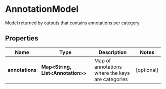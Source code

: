 

# AnnotationModel

Model returned by outputs that contains annotations per category

## Properties

| Name | Type | Description | Notes |
|------------ | ------------- | ------------- | -------------|
|**annotations** | **Map&lt;String, List&lt;Annotation&gt;&gt;** | Map of annotations where the keys are categories |  [optional] |




